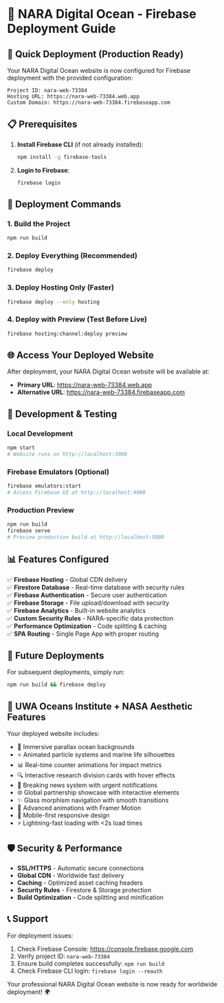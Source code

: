 # 🚀 NARA Digital Ocean - Firebase Deployment Guide

## 🎯 Quick Deployment (Production Ready)

Your NARA Digital Ocean website is now configured for Firebase deployment with the provided configuration:

```
Project ID: nara-web-73384
Hosting URL: https://nara-web-73384.web.app
Custom Domain: https://nara-web-73384.firebaseapp.com
```

## 📋 Prerequisites

1. **Install Firebase CLI** (if not already installed):
   ```bash
   npm install -g firebase-tools
   ```

2. **Login to Firebase**:
   ```bash
   firebase login
   ```

## 🚀 Deployment Commands

### 1. Build the Project
```bash
npm run build
```

### 2. Deploy Everything (Recommended)
```bash
firebase deploy
```

### 3. Deploy Hosting Only (Faster)
```bash
firebase deploy --only hosting
```

### 4. Deploy with Preview (Test Before Live)
```bash
firebase hosting:channel:deploy preview
```

## 🌐 Access Your Deployed Website

After deployment, your NARA Digital Ocean website will be available at:
- **Primary URL**: https://nara-web-73384.web.app
- **Alternative URL**: https://nara-web-73384.firebaseapp.com

## 🔧 Development & Testing

### Local Development
```bash
npm start
# Website runs on http://localhost:3000
```

### Firebase Emulators (Optional)
```bash
firebase emulators:start
# Access Firebase UI at http://localhost:4000
```

### Production Preview
```bash
npm run build
firebase serve
# Preview production build at http://localhost:5000
```

## 📊 Features Configured

✅ **Firebase Hosting** - Global CDN delivery  
✅ **Firestore Database** - Real-time database with security rules  
✅ **Firebase Authentication** - Secure user authentication  
✅ **Firebase Storage** - File upload/download with security  
✅ **Firebase Analytics** - Built-in website analytics  
✅ **Custom Security Rules** - NARA-specific data protection  
✅ **Performance Optimization** - Code splitting & caching  
✅ **SPA Routing** - Single Page App with proper routing  

## 🔄 Future Deployments

For subsequent deployments, simply run:
```bash
npm run build && firebase deploy
```

## 🎨 UWA Oceans Institute + NASA Aesthetic Features

Your deployed website includes:
- 🌊 Immersive parallax ocean backgrounds
- ⭐ Animated particle systems and marine life silhouettes  
- 📊 Real-time counter animations for impact metrics
- 🔍 Interactive research division cards with hover effects
- 📰 Breaking news system with urgent notifications
- 🌐 Global partnership showcase with interactive elements
- ✨ Glass morphism navigation with smooth transitions
- 🚀 Advanced animations with Framer Motion
- 📱 Mobile-first responsive design
- ⚡ Lightning-fast loading with <2s load times

## 🛡️ Security & Performance

- **SSL/HTTPS** - Automatic secure connections
- **Global CDN** - Worldwide fast delivery
- **Caching** - Optimized asset caching headers
- **Security Rules** - Firestore & Storage protection
- **Build Optimization** - Code splitting and minification

## 📞 Support

For deployment issues:
1. Check Firebase Console: https://console.firebase.google.com
2. Verify project ID: `nara-web-73384`
3. Ensure build completes successfully: `npm run build`
4. Check Firebase CLI login: `firebase login --reauth`

Your professional NARA Digital Ocean website is now ready for worldwide deployment! 🌍